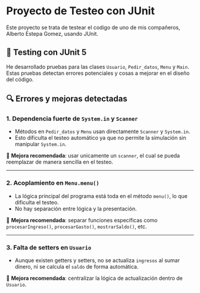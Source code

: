 # Proyecto de Testeo con JUnit

Este proyecto se trata de testear el codigo de uno de mis compañeros, Alberto Estepa Gomez, usando JUnit.

## 🧪 Testing con JUnit 5

He desarrollado pruebas para las clases `Usuario`, `Pedir_datos`, `Menu` y `Main`. Estas pruebas detectan errores potenciales y cosas a mejorar en el diseño del código.

## 🔍 Errores y mejoras detectadas

### 1. **Dependencia fuerte de `System.in` y `Scanner`**
- Métodos en `Pedir_datos` y `Menu` usan directamente `Scanner` y `System.in`.
- Esto dificulta el testeo automático ya que no permite la simulación sin manipular `System.in`.

🔧 **Mejora recomendada**: usar unicamente un `scanner`, el cual se pueda reemplazar de manera sencilla en el testeo.

---

### 2. **Acoplamiento en `Menu.menu()`**
- La lógica principal del programa está toda en el método `menu()`, lo que dificulta el testeo.
- No hay separación entre lógica y la presentación.

🔧 **Mejora recomendada**: separar funciones específicas como `procesarIngreso()`, `procesarGasto()`, `mostrarSaldo()`, etc.

---

### 3. **Falta de setters en `Usuario`**
- Aunque existen getters y setters, no se actualiza `ingresos` al sumar dinero, ni se calcula el `saldo` de forma automática.

🔧 **Mejora recomendada**: centralizar la lógica de actualización dentro de `Usuario`.
